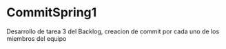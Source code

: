 # CommitSpring1
Desarrollo de tarea 3 del Backlog, creacion de commit por cada uno de los miembros del equipo
